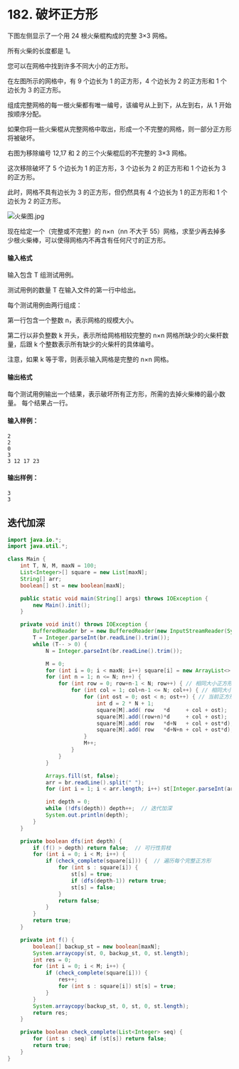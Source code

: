 # 182. 破坏正方形

下图左侧显示了一个用 24 根火柴棍构成的完整 3×3 网格。

所有火柴的长度都是 1。

您可以在网格中找到许多不同大小的正方形。

在左图所示的网格中，有 9 个边长为 1 的正方形，4 个边长为 2 的正方形和 1 个边长为 3 的正方形。

组成完整网格的每一根火柴都有唯一编号，该编号从上到下，从左到右，从 1 开始按顺序分配。

如果你将一些火柴棍从完整网格中取出，形成一个不完整的网格，则一部分正方形将被破坏。

右图为移除编号 12,17 和 2 的三个火柴棍后的不完整的 3×3 网格。

这次移除破坏了 5 个边长为 1 的正方形，3 个边长为 2 的正方形和 1 个边长为 3 的正方形。

此时，网格不具有边长为 3 的正方形，但仍然具有 4 个边长为 1 的正方形和 1 个边长为 2 的正方形。

![火柴图.jpg](https://www.acwing.com/media/article/image/2019/01/16/19_2af90edc19-%E7%81%AB%E6%9F%B4%E5%9B%BE.jpg)

现在给定一个（完整或不完整）的 n×n（nn 不大于 55）网格，求至少再去掉多少根火柴棒，可以使得网格内不再含有任何尺寸的正方形。

#### 输入格式

输入包含 T 组测试用例。

测试用例的数量 T 在输入文件的第一行中给出。

每个测试用例由两行组成：

第一行包含一个整数 n，表示网格的规模大小。

第二行以非负整数 k 开头，表示所给网格相较完整的 n×n 网格所缺少的火柴杆数量，后跟 k 个整数表示所有缺少的火柴杆的具体编号。

注意，如果 k 等于零，则表示输入网格是完整的 n×n 网格。

#### 输出格式

每个测试用例输出一个结果，表示破坏所有正方形，所需的去掉火柴棒的最小数量。 每个结果占一行。

#### 输入样例：

```
2
2
0
3
3 12 17 23
```

#### 输出样例：

```
3
3
```



## 迭代加深

```java
import java.io.*;
import java.util.*;

class Main {
    int T, N, M, maxN = 100;
    List<Integer>[] square = new List[maxN];
    String[] arr;
    boolean[] st = new boolean[maxN];

    public static void main(String[] args) throws IOException {
        new Main().init();
    }

    private void init() throws IOException {
        BufferedReader br = new BufferedReader(new InputStreamReader(System.in));
        T = Integer.parseInt(br.readLine().trim());
        while (T-- > 0) {
            N = Integer.parseInt(br.readLine().trim());

            M = 0;
            for (int i = 0; i < maxN; i++) square[i] = new ArrayList<>();
            for (int n = 1; n <= N; n++) {
                for (int row = 0; row+n-1 < N; row++) { // 相同大小正方形 行 起始位置的偏移
                    for (int col = 1; col+n-1 <= N; col++) { // 相同大小正方形 列 起始位置的偏移
                        for (int ost = 0; ost < n; ost++) { // 当前正方形内 每个边里 的偏移
                            int d = 2 * N + 1;
                            square[M].add( row   *d     + col + ost);    // 上
                            square[M].add((row+n)*d     + col + ost);    // 下
                            square[M].add( row   *d+N   + col + ost*d);  // 左
                            square[M].add( row   *d+N+n + col + ost*d);  // 右
                        }
                        M++;
                    }
                }
            }

            Arrays.fill(st, false);
            arr = br.readLine().split(" ");
            for (int i = 1; i < arr.length; i++) st[Integer.parseInt(arr[i])] = true;

            int depth = 0;
            while (!dfs(depth)) depth++;  // 迭代加深
            System.out.println(depth);
        }
    }

    private boolean dfs(int depth) {
        if (f() > depth) return false;  // 可行性剪枝
        for (int i = 0; i < M; i++) {  
            if (check_complete(square[i])) {  // 遍历每个完整正方形
                for (int s : square[i]) {
                    st[s] = true;
                    if (dfs(depth-1)) return true;
                    st[s] = false;
                }
                return false;
            }
        }
        return true;
    }

    private int f() {
        boolean[] backup_st = new boolean[maxN];
        System.arraycopy(st, 0, backup_st, 0, st.length);
        int res = 0;
        for (int i = 0; i < M; i++) {
            if (check_complete(square[i])) {
                res++;
                for (int s : square[i]) st[s] = true;
            }
        }
        System.arraycopy(backup_st, 0, st, 0, st.length);
        return res;
    }

    private boolean check_complete(List<Integer> seq) {
        for (int s : seq) if (st[s]) return false;
        return true;
    }
}
```
